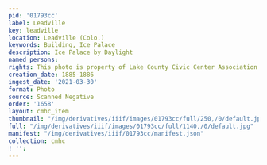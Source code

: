 ```yaml
---
pid: '01793cc'
label: Leadville
key: leadville
location: Leadville (Colo.)
keywords: Building, Ice Palace
description: Ice Palace by Daylight
named_persons: 
rights: This photo is property of Lake County Civic Center Association.
creation_date: 1885-1886
ingest_date: '2021-03-30'
format: Photo
source: Scanned Negative
order: '1658'
layout: cmhc_item
thumbnail: "/img/derivatives/iiif/images/01793cc/full/250,/0/default.jpg"
full: "/img/derivatives/iiif/images/01793cc/full/1140,/0/default.jpg"
manifest: "/img/derivatives/iiif/01793cc/manifest.json"
collection: cmhc
! '': 
---
```

